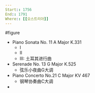 ```yaml
---
Start:: 1756
End:: 1791
Where:: [[오스트리아]]
---
```

#figure
- Piano Sonata No. 11 A Major K.331
    - I
    - II
    - III: 土耳其进行曲
- Serenade No. 13 G Major K.525
    - 弦乐小夜曲G大调
- Piano Concerto No.21 C Major KV 467
    - 钢琴协奏曲C大调
- 
